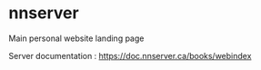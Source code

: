 # nnserver
Main personal website landing page

Server documentation : https://doc.nnserver.ca/books/webindex
